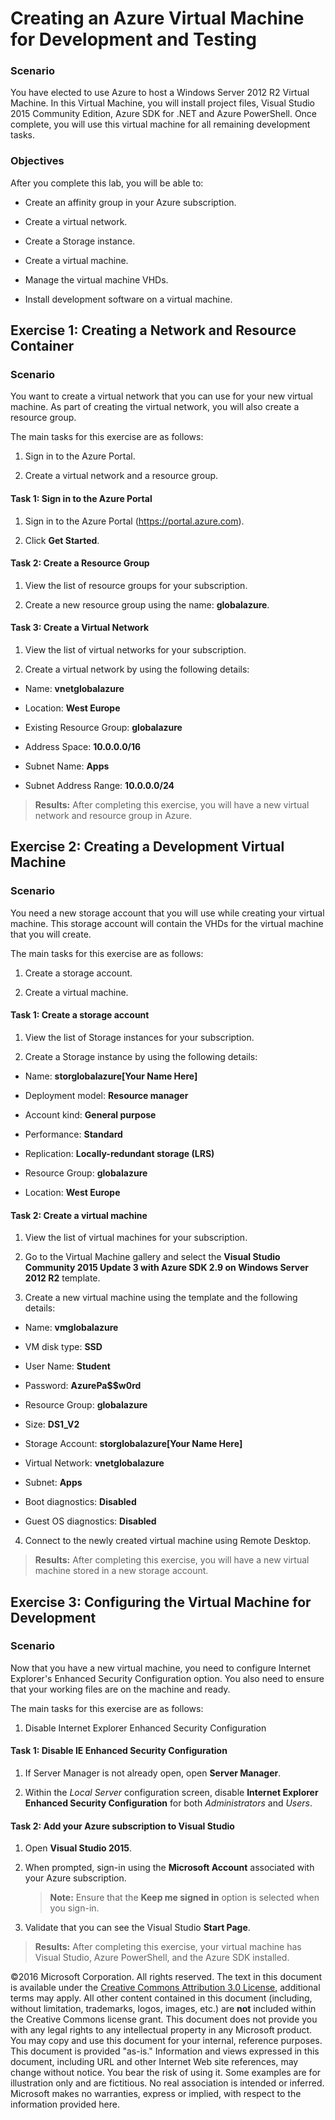 # Creating an Azure Virtual Machine for Development and Testing

### Scenario

You have elected to use Azure to host a Windows Server 2012 R2 Virtual Machine. In this Virtual Machine, you will install project files, Visual Studio 2015 Community Edition, Azure SDK for .NET and Azure PowerShell. Once complete, you will use this virtual machine for all remaining development tasks.

### Objectives

After you complete this lab, you will be able to:

* Create an affinity group in your Azure subscription.

* Create a virtual network.

* Create a Storage instance.

* Create a virtual machine.

* Manage the virtual machine VHDs.

* Install development software on a virtual machine.

## Exercise 1: Creating a Network and Resource Container

### Scenario

You want to create a virtual network that you can use for your new virtual machine. As part of creating the virtual network, you will also create a resource group.

The main tasks for this exercise are as follows:

1. Sign in to the Azure Portal.

2. Create a virtual network and a resource group.

#### Task 1: Sign in to the Azure Portal

1. Sign in to the Azure Portal (<https://portal.azure.com>).

2. Click **Get Started**.

#### Task 2: Create a Resource Group

1. View the list of resource groups for your subscription.

2. Create a new resource group using the name: **globalazure**.

#### Task 3: Create a Virtual Network

1. View the list of virtual networks for your subscription.

2. Create a virtual network by using the following details:

  - Name: **vnetglobalazure**

  - Location: **West Europe**

  - Existing Resource Group: **globalazure**

  - Address Space: **10.0.0.0/16**

  - Subnet Name: **Apps**

  - Subnet Address Range: **10.0.0.0/24**

> **Results:** After completing this exercise, you will have a new virtual network and resource group in Azure.

## Exercise 2: Creating a Development Virtual Machine

### Scenario

You need a new storage account that you will use while creating your virtual machine. This storage account will contain the VHDs for the virtual machine that you will create.

The main tasks for this exercise are as follows:

1. Create a storage account.

2. Create a virtual machine.

#### Task 1: Create a storage account

1. View the list of Storage instances for your subscription.

2. Create a Storage instance by using the following details:

  - Name: **storglobalazure[Your Name Here]**

  - Deployment model: **Resource manager**

  - Account kind: **General purpose**

  - Performance: **Standard**

  - Replication: **Locally-redundant storage (LRS)**  

  - Resource Group: **globalazure**

  - Location: **West Europe**

#### Task 2: Create a virtual machine

1. View the list of virtual machines for your subscription.

1. Go to the Virtual Machine gallery and select the **Visual Studio Community 2015 Update 3 with Azure SDK 2.9 on Windows Server 2012 R2** template.

2. Create a new virtual machine using the template and the following details:

  - Name: **vmglobalazure**

  - VM disk type: **SSD**

  - User Name: **Student**

  - Password: **AzurePa$$w0rd**

  - Resource Group: **globalazure**

  - Size: **DS1_V2**

  - Storage Account: **storglobalazure[Your Name Here]**
  
  - Virtual Network: **vnetglobalazure**

  - Subnet: **Apps**

  - Boot diagnostics: **Disabled**
    
  - Guest OS diagnostics: **Disabled**

4. Connect to the newly created virtual machine using Remote Desktop.

> **Results:** After completing this exercise, you will have a new virtual machine stored in a new storage account.

## Exercise 3:	Configuring the Virtual Machine for Development

### Scenario

Now that you have a new virtual machine, you need to configure Internet Explorer's Enhanced Security Configuration option. You also need to ensure that your working files are on the machine and ready.

The main tasks for this exercise are as follows:

1. Disable Internet Explorer Enhanced Security Configuration

#### Task 1: Disable IE Enhanced Security Configuration

1. If Server Manager is not already open, open **Server Manager**.

2. Within the *Local Server* configuration screen, disable **Internet Explorer Enhanced Security Configuration** for both *Administrators* and *Users*.

#### Task 2: Add your Azure subscription to Visual Studio

1. Open **Visual Studio 2015**.

2. When prompted, sign-in using the **Microsoft Account** associated with your Azure subscription.

    > **Note:** Ensure that the **Keep me signed in** option is selected when you sign-in.

3. Validate that you can see the Visual Studio **Start Page**.

> **Results:** After completing this exercise, your virtual machine has Visual Studio, Azure PowerShell, and the Azure SDK installed.

©2016 Microsoft Corporation. All rights reserved.  The text in this document is available under the [Creative Commons Attribution 3.0 License](https://creativecommons.org/licenses/by/3.0/legalcode "Creative Commons Attribution 3.0 License"), additional terms may apply.  All other content contained in this document (including, without limitation, trademarks, logos, images, etc.) are **not** included within the Creative Commons license grant.  This document does not provide you with any legal rights to any intellectual property in any Microsoft product. You may copy and use this document for your internal, reference purposes.  
This document is provided "as-is." Information and views expressed in this document, including URL and other Internet Web site references, may change without notice. You bear the risk of using it. Some examples are for illustration only and are fictitious. No real association is intended or inferred. Microsoft makes no warranties, express or implied, with respect to the information provided here.  
